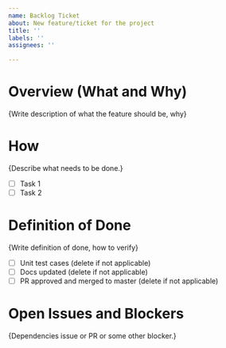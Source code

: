 ```yaml
---
name: Backlog Ticket
about: New feature/ticket for the project
title: ''
labels: ''
assignees: ''

---
```


# Overview (What and Why)
{Write description of what the feature should be, why}

# How
{Describe what needs to be done.}

- [ ]  Task 1
- [ ]  Task 2

# Definition of Done
{Write definition of done, how to verify}

- [ ]  Unit test cases (delete if not applicable)
- [ ]  Docs updated (delete if not applicable)
- [ ]  PR approved and merged to master (delete if not applicable)

# Open Issues and Blockers
{Dependencies issue or PR or some other blocker.}
